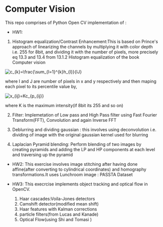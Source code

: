# Computer Vision

This repo comprises of Python Open CV implementation of :

* HW1:
1. Histogram equalization/Contrast Enhancement:This is based on Prince's approach of linearizing the channels by multiplying
it with color depth i.e. 255 for 8bit, and dividing it with the number of pixels, more precisely eq 13.3 and 13.4 from 13.1.2 Histogram equalization of the book Computer vision

<img src="https://latex.codecogs.com/gif.latex?c_{k}=\frac{\sum_{l=1}^{k}h_{l}}{IJ}" title="c_{k}=\frac{\sum_{l=1}^{k}h_{l}}{IJ}" />

where I and J are number of pixels in x and y respectively
and then maping each pixel to its percentile value by,

<img src="https://latex.codecogs.com/gif.latex?x_{ij}=Kc_{p_{ij}}" title="x_{ij}=Kc_{p_{ij}}" />

where K is the maximum intensity(if 8bit its 255 and so on)


  2. Filter: Implemetation of Low pass and High Pass filter using Fast Fourier Transform(FFT), Convolution and again Inverse FFT

  3. Deblurring and dividing gaussian : this involves using deconvolution i.e. dividing of image with the original gaussian kernel used for blurring

  4. Laplacian Pyramid blending: Perform blending of two images by creating pyramids and adding the LP and HP components at each level and traversing up the pyramid

* HW2:
This exercise involves image stitching after having done affine(after converting to cylindrical coordinates) and homography transformations.It uses Lunchroom image : PASSTA Dataset

* HW3:
This execrcise implements object tracking and optical flow in OpenCV.
  1. Haar cascades:Voila-Jones detectors
  2. Camshift detector(modified mean shift)
  3. Haar features with Kalman corrections
  4. particle filters(from Lucas and Kanade)
  5. Optical Flow(using Shi and Tomasi )
